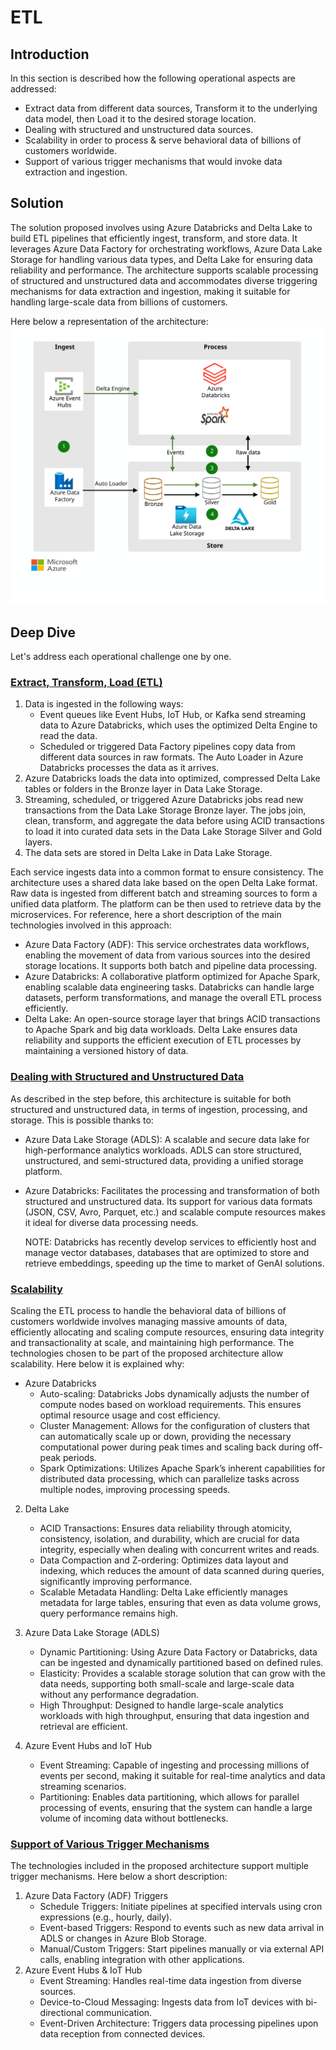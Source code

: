 # ETL
## Introduction
In this section is described how the following operational aspects are addressed:
- Extract data from different data sources, Transform it to the underlying data model, then Load it to the desired storage location.
- Dealing with structured and unstructured data sources.
- Scalability in order to process & serve behavioral data of billions of customers worldwide.
- Support of various trigger mechanisms that would invoke data extraction and ingestion.

## Solution
The solution proposed involves using Azure Databricks and Delta Lake to build ETL pipelines that efficiently ingest, transform, and store data. It leverages Azure Data Factory for orchestrating workflows, Azure Data Lake Storage for handling various data types, and Delta Lake for ensuring data reliability and performance. The architecture supports scalable processing of structured and unstructured data and accommodates diverse triggering mechanisms for data extraction and ingestion, making it suitable for handling large-scale data from billions of customers.

Here below a representation of the architecture:
![alt text](assets/etl-azure-dbrx.svg "Azure Databricks ETL")

## Deep Dive
Let's address each operational challenge one by one.

### <u>Extract, Transform, Load (ETL)</u>

1. Data is ingested in the following ways:
    - Event queues like Event Hubs, IoT Hub, or Kafka send streaming data to Azure Databricks, which uses the optimized Delta Engine to read the data.
    - Scheduled or triggered Data Factory pipelines copy data from different data sources in raw formats. The Auto Loader in Azure Databricks processes the data as it arrives.
2. Azure Databricks loads the data into optimized, compressed Delta Lake tables or folders in the Bronze layer in Data Lake Storage.
3. Streaming, scheduled, or triggered Azure Databricks jobs read new transactions from the Data Lake Storage Bronze layer. The jobs join, clean, transform, and aggregate the data before using ACID transactions to load it into curated data sets in the Data Lake Storage Silver and Gold layers.
4. The data sets are stored in Delta Lake in Data Lake Storage.

Each service ingests data into a common format to ensure consistency. The architecture uses a shared data lake based on the open Delta Lake format. Raw data is ingested from different batch and streaming sources to form a unified data platform. The platform can be then used to retrieve data by the microservices.
For reference, here a short description of the main technologies involved in this approach:
- Azure Data Factory (ADF): This service orchestrates data workflows, enabling the movement of data from various sources into the desired storage locations. It supports both batch and pipeline data processing.
- Azure Databricks: A collaborative platform optimized for Apache Spark, enabling scalable data engineering tasks. Databricks can handle large datasets, perform transformations, and manage the overall ETL process efficiently.
- Delta Lake: An open-source storage layer that brings ACID transactions to Apache Spark and big data workloads. Delta Lake ensures data reliability and supports the efficient execution of ETL processes by maintaining a versioned history of data.

### <u>Dealing with Structured and Unstructured Data</u>
As described in the step before, this architecture is suitable for both structured and unstructured data, in terms of ingestion, processing, and storage.
This is possible thanks to:
- Azure Data Lake Storage (ADLS): A scalable and secure data lake for high-performance analytics workloads. ADLS can store structured, unstructured, and semi-structured data, providing a unified storage platform.
- Azure Databricks: Facilitates the processing and transformation of both structured and unstructured data. Its support for various data formats (JSON, CSV, Avro, Parquet, etc.) and scalable compute resources makes it ideal for diverse data processing needs.


    NOTE: Databricks has recently develop services to efficiently host and manage vector databases,  databases that are optimized to store and retrieve embeddings, speeding up the time to market of GenAI solutions.


### <u>Scalability</u>

Scaling the ETL process to handle the behavioral data of billions of customers worldwide involves managing massive amounts of data, efficiently allocating and scaling compute resources, ensuring data integrity and transactionality at scale, and maintaining high performance.
The technologies chosen to be part of the proposed architecture allow scalability.
Here below it is explained why:

- Azure Databricks
    - Auto-scaling: Databricks Jobs dynamically adjusts the number of compute nodes based on workload requirements. This ensures optimal resource usage and cost efficiency.
    - Cluster Management: Allows for the configuration of clusters that can automatically scale up or down, providing the necessary computational power during peak times and scaling back during off-peak periods.
    - Spark Optimizations: Utilizes Apache Spark’s inherent capabilities for distributed data processing, which can parallelize tasks across multiple nodes, improving processing speeds.

2. Delta Lake
    - ACID Transactions: Ensures data reliability through atomicity, consistency, isolation, and durability, which are crucial for data integrity, especially when dealing with concurrent writes and reads.
    - Data Compaction and Z-ordering: Optimizes data layout and indexing, which reduces the amount of data scanned during queries, significantly improving performance.
    - Scalable Metadata Handling: Delta Lake efficiently manages metadata for large tables, ensuring that even as data volume grows, query performance remains high.

3. Azure Data Lake Storage (ADLS)
    - Dynamic Partitioning: Using Azure Data Factory or Databricks, data can be ingested and dynamically partitioned based on defined rules.
	-	Elasticity: Provides a scalable storage solution that can grow with the data needs, supporting both small-scale and large-scale data without any performance degradation.
	-	High Throughput: Designed to handle large-scale analytics workloads with high throughput, ensuring that data ingestion and retrieval are efficient.

4. Azure Event Hubs and IoT Hub

	-	Event Streaming: Capable of ingesting and processing millions of events per second, making it suitable for real-time analytics and data streaming scenarios.
	-	Partitioning: Enables data partitioning, which allows for parallel processing of events, ensuring that the system can handle a large volume of incoming data without bottlenecks.

### <u>Support of Various Trigger Mechanisms </u>

The technologies included in the proposed architecture support multiple trigger mechanisms. Here below a short description:

1.	Azure Data Factory (ADF) Triggers
    - Schedule Triggers: Initiate pipelines at specified intervals using cron expressions (e.g., hourly, daily).
    - Event-based Triggers: Respond to events such as new data arrival in ADLS or changes in Azure Blob Storage.
    - Manual/Custom Triggers: Start pipelines manually or via external API calls, enabling integration with other applications.
2.	Azure Event Hubs & IoT Hub
    - Event Streaming: Handles real-time data ingestion from diverse sources.
    - Device-to-Cloud Messaging: Ingests data from IoT devices with bi-directional communication.
    - Event-Driven Architecture: Triggers data processing pipelines upon data reception from connected devices.
